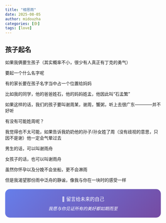 ```yaml
---
title: "相思雨"
date: 2025-08-05
author: midouzha
categories: [杂]
tags: [love]
---
```


## 孩子起名

如果我俩要生孩子（其实概率不小，很少有人真正有丁克的勇气）

要起一个什么名字呢

有的家长要在孩子名字当中占一个位置给妈妈

比如我的同学，他的爸爸姓石，他的妈妈姓孟，他因此叫“石孟繁”

如果这样的话，我们的孩子要叫谢周某，谢周，蟹粥，听上去很广东————并不好听

有没有可能姓周呢？

我觉得也不太可能，如果告诉我奶奶他的孙子/孙女姓了周（没有歧视的意思，只因不是谢）他一定会气晕过去

男生的话，可以叫谢雨舟

女孩子的话，也可以叫谢雨舟

虽然你怀孕以及分娩不会坐船，更不会淋雨

但是我渴望那份雨中泛舟的静谧，像我与你在一块时的感受一样
  



<div style="text-align: center; padding: 20px; background: linear-gradient(135deg, #667eea 0%, #764ba2 100%); border-radius: 15px; color: white; margin: 20px 0;">
  <p style="margin: 0; font-size: 1.1em;">💌 留言给未来的自己</p>
  <p style="margin: 10px 0 0 0; font-style: italic;">我愿与你见证所有的美好都如期而至</p>
</div>
